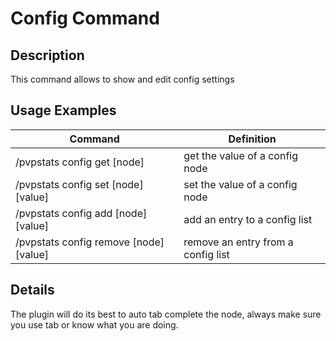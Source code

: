 # Config Command

## Description

This command allows to show and edit config settings

## Usage Examples

Command |  Definition
------------- | -------------
/pvpstats config get [node] | get the value of a config node
/pvpstats config set [node] [value] | set the value of a config node
/pvpstats config add [node] [value] | add an entry to a config list
/pvpstats config remove [node] [value] | remove an entry from a config list

## Details

The plugin will do its best to auto tab complete the node, always make sure you use tab or know what you are doing.

